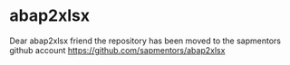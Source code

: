 # abap2xlsx

Dear abap2xlsx friend the repository has been moved to the sapmentors github account
https://github.com/sapmentors/abap2xlsx
